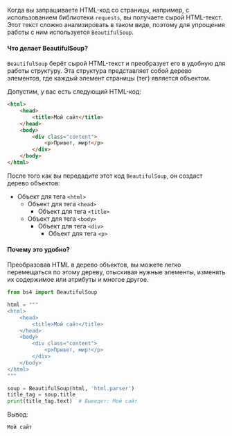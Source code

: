 Когда вы запрашиваете HTML-код со страницы, например, с использованием библиотеки `requests`, вы получаете сырой HTML-текст. Этот текст сложно анализировать в таком виде, поэтому для упрощения работы с ним используется `BeautifulSoup`.

#### Что делает BeautifulSoup?

`BeautifulSoup` берёт сырой HTML-текст и преобразует его в удобную для работы структуру. Эта структура представляет собой дерево элементов, где каждый элемент страницы (тег) является объектом.

Допустим, у вас есть следующий HTML-код:

```html
<html>
    <head>
        <title>Мой сайт</title>
    </head>
    <body>
        <div class="content">
            <p>Привет, мир!</p>
        </div>
    </body>
</html>
```

После того как вы передадите этот код `BeautifulSoup`, он создаст дерево объектов: 

- Объект для тега `<html>`
    - Объект для тега `<head>`
        - Объект для тега `<title>`
    - Объект для тега `<body>`
        - Объект для тега `<div>`
            - Объект для тега `<p>`

#### Почему это удобно?

Преобразовав HTML в дерево объектов, вы можете легко перемещаться по этому дереву, отыскивая нужные элементы, изменять их содержимое или атрибуты и многое другое.

```python
from bs4 import BeautifulSoup

html = """
<html>
    <head>
        <title>Мой сайт</title>
    </head>
    <body>
        <div class="content">
            <p>Привет, мир!</p>
        </div>
    </body>
</html>
"""

soup = BeautifulSoup(html, 'html.parser')
title_tag = soup.title
print(title_tag.text)  # Выведет: Мой сайт
```

Вывод:

```python
Мой сайт
```